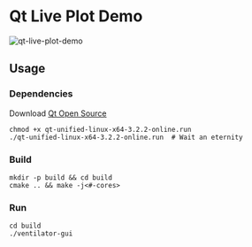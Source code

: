# Qt Live Plot Demo

![qt-live-plot-demo](https://drive.google.com/uc?export=download&id=1WQwwrLjZ5_V_APxpjhTAem20A4u-0f2J)

## Usage

### Dependencies

Download [Qt Open Source](https://www.qt.io/download-qt-installer?hsCtaTracking=99d9dd4f-5681-48d2-b096-470725510d34%7C074ddad0-fdef-4e53-8aa8-5e8a876d6ab4)

```
chmod +x qt-unified-linux-x64-3.2.2-online.run
./qt-unified-linux-x64-3.2.2-online.run  # Wait an eternity
```

### Build

```
mkdir -p build && cd build
cmake .. && make -j<#-cores>
```

### Run

```
cd build
./ventilator-gui
```
